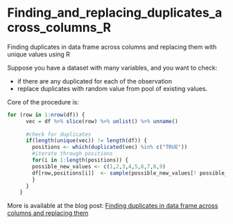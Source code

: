 # Finding_and_replacing_duplicates_across_columns_R
Finding duplicates in data frame across columns and replacing them with unique values using R

Suppose you have a dataset with many variables, and you want to check:
* if there are any duplicated for each of the observation
* replace duplicates with random value from pool of existing values.

Core of the procedure is:
```r
for (row in 1:nrow(df)) {
      vec = df %>% slice(row) %>% unlist() %>% unname()
      
      #check for duplicates
      if(length(unique(vec)) != length(df)) {
        positions <- which(duplicated(vec) %in% c("TRUE"))
        #iterate through positions
        for(i in 1:length(positions)) {
        possible_new_values <- c(1,2,3,4,5,6,7,8,9)
        df[row,positions[i]]  <- sample(possible_new_values[! possible_new_values %in% unique(vec) ],1)
        }
      }
    }
```
More is available at the blog post: [Finding duplicates in data frame across columns and replacing them](http://tomaztsql.wordpress.com/5256)
